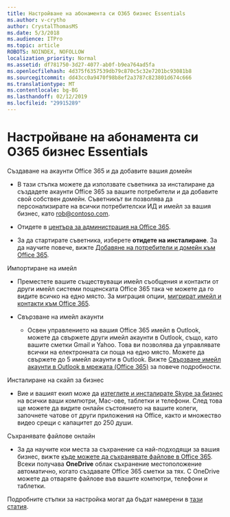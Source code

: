 ```yaml
---
title: Настройване на абонамента си O365 бизнес Essentials
ms.author: v-crytho
author: CrystalThomasMS
ms.date: 5/3/2018
ms.audience: ITPro
ms.topic: article
ROBOTS: NOINDEX, NOFOLLOW
localization_priority: Normal
ms.assetid: df781750-3d27-4077-ab0f-b9ea764ad5fa
ms.openlocfilehash: 4d375f6357539db79c870c5c32e7201bc93081b8
ms.sourcegitcommit: dd43cc0a9470f98b8ef2a3787c823801d674c666
ms.translationtype: MT
ms.contentlocale: bg-BG
ms.lasthandoff: 02/12/2019
ms.locfileid: "29915289"
---
```

# <a name="setting-up-your-o365-business-essentials-subscription"></a>Настройване на абонамента си O365 бизнес Essentials

Създаване на акаунти Office 365 и да добавите вашия домейн
  
- В тази стъпка можете да използвате съветника за инсталиране да създадете акаунти Office 365 за вашите потребители и да добавите свой собствен домейн. Съветникът ви позволява да персонализирате на всички потребителски ИД и имейл за вашия бизнес, като [rob@contoso.com](mailto:rob@contoso.com).
    
- Отидете в [центъра за администрация на Office 365](https://login.partner.microsoftonline.cn/).
    
- За да стартирате съветника, изберете **отидете на инсталиране**. За да научите повече, вижте [Добавяне на потребители и домейн към Office 365](https://support.office.com/Article/Add-users-and-domain-to-Office-365-6383f56d-3d09-4dcb-9b41-b5f5a5efd611).
    
Импортиране на имейл
  
- Преместете вашите съществуващи имейл съобщения и контакти от други имейл системи пощенската Office 365 така че можете да го видите всичко на едно място. За миграция опции, [мигрират имейл и контакти към Office 365](https://support.office.com/Article/Migrate-email-and-contacts-to-Office-365-a3e3bddb-582e-4133-8670-e61b9f58627e).
    
- Свързване на имейл акаунти
    
  - Освен управлението на вашия Office 365 имейл в Outlook, можете да свържете други имейл акаунти в Outlook, също, като вашите сметки Gmail и Yahoo. Това ви позволява да управлявате всички на електронната си поща на едно място. Можете да свържете до 5 имейл акаунти в Outlook. Вижте [Свързване имейл акаунти в Outlook в мрежата (Office 365)](https://support.office.com/Article/Connect-email-accounts-in-Outlook-on-the-web-Office-365-d7012ff0-924f-4f78-8aca-c3912d886c4d) за повече подробности. 
    
Инсталиране на скайп за бизнес
  
- Вие и вашият екип може да [изтеглите и инсталирате Skype за бизнес](https://support.office.com/Article/download-and-install-Skype-for-Business-8a0d4da8-9d58-44f9-9759-5c8f340cb3fb) на всички ваши компютри, Mac-ове, таблетки и телефони. След това ще можете да видите онлайн състоянието на вашите колеги, започнете чатове от други приложения на Office, както и множество видео срещи с капацитет до 250 души. 
    
Съхранявате файлове онлайн
  
- За да научите кои места за съхранение са най-подходящи за вашия бизнес, вижте [къде можете да съхранявате файлове в Office 365](https://support.office.com/article/c7c20284-bc94-47f4-9728-d28e9daf0790.aspx). Всеки получава **OneDrive** облак съхранение местоположение автоматично, когато създавате Office 365 сметки за тях. С OneDrive можете да отваряте файлове във вашите компютри, телефони и таблетки. 
    
Подробните стъпки за настройка могат да бъдат намерени в [тази статия](https://support.office.com/Article/set-up-Office-365-for-business-6a3a29a0-e616-4713-99d1-15eda62d04fa#ID0EAAAABAAA=Business_Essentials).
  

